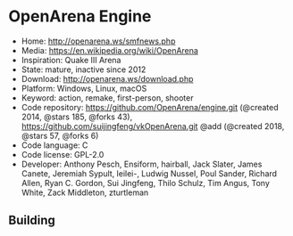 # OpenArena Engine

- Home: http://openarena.ws/smfnews.php
- Media: https://en.wikipedia.org/wiki/OpenArena
- Inspiration: Quake III Arena
- State: mature, inactive since 2012
- Download: http://openarena.ws/download.php
- Platform: Windows, Linux, macOS
- Keyword: action, remake, first-person, shooter
- Code repository: https://github.com/OpenArena/engine.git (@created 2014, @stars 185, @forks 43), https://github.com/suijingfeng/vkOpenArena.git @add (@created 2018, @stars 57, @forks 6)
- Code language: C
- Code license: GPL-2.0
- Developer: Anthony Pesch, Ensiform, hairball, Jack Slater, James Canete, Jeremiah Sypult, leilei-, Ludwig Nussel, Poul Sander, Richard Allen, Ryan C. Gordon, Sui Jingfeng, Thilo Schulz, Tim Angus, Tony White, Zack Middleton, zturtleman

## Building
